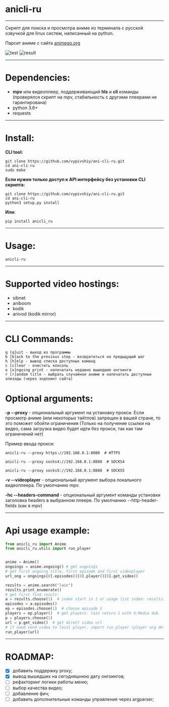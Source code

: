 # anicli-ru
___
Скрипт для поиска и просмотра аниме из терминала с русской озвучкой для linux систем, написанный на python.

Парсит аниме с сайта [animego.org](https://animego.org/)

![test](example.svg)
![result](https://i.imgur.com/hGWF07x.png)
___
# Dependencies:
* __mpv__ или видеоплеер, поддерживающий __hls__ и __cli__ команды (проверялся скрипт на mpv,
стабильность с другими плеерами не гарантирована)
* python 3.6+
* requests
___
# Install:
**CLI tool:**
```
git clone https://github.com/vypivshiy/ani-cli-ru.git
cd ani-cli-ru
sudo make
```
**Если нужен только доступ к API интерфейсу без установки CLI скрипта:**
```
git clone https://github.com/vypivshiy/ani-cli-ru.git
cd ani-cli-ru
python3 setup.py install
```
**Или:**
```
pip install anicli_ru
```
___
# Usage:
`anicli-ru`
___
# Supported video hostings:
* sibnet
* aniboom
* kodik
* anivod (kodik mirror)
___
# CLI Commands:
```
q [q]uit - выход из программы
b [b]ack to the previous step - возвратиться на предыдущий шаг
h [h]elp - вывод списка доступных команд
c [c]lear - очистить консоль
o [o]ngoing print - напечатать недавно вышедшие онгоинги
r [r]andom title - выбрать случайное аниме и напечатать доступные эпизоды (через эндпоинт сайта)
```
# Optional arguments:
**-p --proxy** - опциональный аргумент на установку прокси. Если просмотр аниме (или некоторых тайтлов) 
запрещен в вашей стране, то это поможет обойти ограничения (Только на получение ссылки на видео, 
сама загрузка видео будет идти без прокси, так как там ограничений нет)

Пример ввода прокси:
    
    anicli-ru --proxy https://192.168.0.1:8080  # HTTPS
    
    anicli-ru --proxy socks4://192.168.0.1:8888  # SOCKS4
    
    anicli-ru --proxy socks5://192.168.0.1:8888  # SOCKS5

**-v --videoplayer** - опциональный аргумент выбора локального видеоплеера. По умолчанию mpv.

**-hc --headers-command** - опциональный аргумент команды установки заголовка headers в выбранном плеере.
По умолчанию --http-header-fields (как в mpv)
___
# Api usage example:
```python
from anicli_ru import Anime
from anicli_ru.utils import run_player


anime = Anime()
ongoings = anime.ongoing() # get ongoings
# get first ongoing title, first episode and first videoplayer
url_ong = ongoings[0].episodes()[0].player()[0].get_video()

rezults = anime.search("lain")
rezults.print_enumerate()
# get first find result:
a = rezults.choose(1)  # index start in 1 or usage list index: rezults[0]
episodes = a.episodes()
ep = episodes.choose(1)  # choose episode 1
players = ep.player()  # get players. lain return 1 with X-Media dub
p = players.choose(1)
url = p.get_video()  # get direct video url
# if need send video to local player, import run_player (player arg default mpv)
run_player(url)
```
---
# ROADMAP:

- [x] добавить поддержку proxy;
- [x] вывод вышедших на сегодняшнюю дату онгоингов;
- [ ] рефакторинг логики работы меню;
- [ ] выбор качества видео;
- [ ] добавление фич;
- [ ] добавить дополнительные команды управления через argparser;